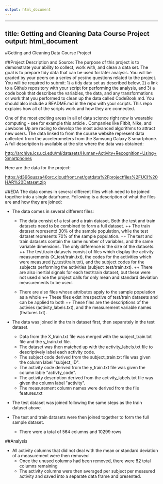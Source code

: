```yaml
---
output: html_document
---
```

  ---
  title: Getting and Cleaning Data Course Project
  output: html_document
  ---

#Getting and Cleaning Data Course Project

##Project Description and Source:
The purpose of this project is to demonstrate your ability to collect, work with, and clean a data set. The goal is to prepare tidy data that can be used for later analysis. You will be graded by your peers on a series of yes/no questions related to the project. You will be required to submit: 1) a tidy data set as described below, 2) a link to a Github repository with your script for performing the analysis, and 3) a code book that describes the variables, the data, and any transformations or work that you performed to clean up the data called CodeBook.md. You should also include a README.md in the repo with your scripts. This repo explains how all of the scripts work and how they are connected.

One of the most exciting areas in all of data science right now is wearable computing - see for example this article . Companies like Fitbit, Nike, and Jawbone Up are racing to develop the most advanced algorithms to attract new users. The data linked to from the course website represent data collected from the accelerometers from the Samsung Galaxy S smartphone. A full description is available at the site where the data was obtained:

http://archive.ics.uci.edu/ml/datasets/Human+Activity+Recognition+Using+Smartphones

Here are the data for the project:

https://d396qusza40orc.cloudfront.net/getdata%2Fprojectfiles%2FUCI%20HAR%20Dataset.zip

##EDA
The data comes in several different files which need to be joined together into a single dataframe. Following is a description of what the files are and how they are joined:

* The data comes in several different files:
  + The data consist of a test and a train dataset.  Both the test and train datasets need to be combined to form a full dataset.
    ++  The train dataset representd 30% of the sample population, while the test dataset represents 70% of the sample population.
    ++  The test and train datasets contain the same number of variables, and the same variable dimensions.  The only difference is the size of the datasets.
    ++ The test/train datasets consist of files which display the activity measurements (X_test/train.txt), the codes for the activities which were measured (y_test/train.txt), and the subject codes for the subjects performing the activities (subject_test/train.txt).
    ++ There are also inertial signals for each test/train dataset, but these were not used since the project calls for only mean and standard deviation measurements to be used.

  +  There are also files whose attributes apply to the sample population as a whole
    ++ These files exist irrespective of test/train datasets and can be applied to both
    ++ These files are the descriptions of the activies (activity_labels.txt), and the measurement variable names (features.txt).

* The data was joined in the train dataset first, then separately in the test dataset.
  + Data from the X_train.txt file was merged with the subject_train.txt file and the y_train.txt file.
  + The dataset was then matched up with the activity_labels.txt file to descriptively label each activity code.
  + The subject code derived from the subject_train.txt file was given the column label "subject_ID".
  + The activity code derived from the y_train.txt file was given the column lable "activty_code".
  + The activity description derived from the activity_labels.txt file was given the column label "activity".
  + The measurement column names were derived from the file features.txt

* The test dataset was joined following the same steps as the train dataset above.
* The test and train datasets were then joined together to form the full sample dataset.
  + There were a total of 564 columns and 10299 rows

##Analysis
* All activity columns that did not deal with the mean or standard deviation of a measurement were then removed 
  + Once the unused columns had been removed, there were 82 total columns remaining
  + The activity columns were then averaged per subject per measured activity and saved into a separate data frame and presented.


